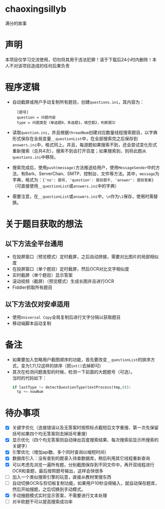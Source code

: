 # chaoxingsillyb
满分的故事

# 声明
本项目仅学习交流使用，切勿将其用于违法犯罪！请于下载后24小时内删除！本人不对该项目造成的任何后果负责


# 程序逻辑
- 自动截屏或用户手动复制所有题目，创建`questions.ini`，其内容为：  

        [题号]
        question = 问题内容
        type = 问题类型（单选题0，多选题1，填空题2，判断题3）
        
- 读取`question.ini`，并且根据`threadNum`创建对应数量线程搜索题目，以字典形式保存在全局变量`__questionList`中，在全部搜索完之后保存到`answers.ini`中，格式同上。并且，每道题如果搜索不到，还会尝试变化形式重新搜索（总共4次），搜索不到会打开百度；如果搜索到，则将此题从`questions.ini`中移除。
- 搜索完成后，使用`push(message)`方法推送给用户，使用`MessageSender`中的方法，有Bark、ServerChan、SMTP、控制台、文件等方法。其中，`message`为字典，格式为：`{'no': 题号, 'question': 题目题干, 'answer': 题目答案}`（可直接使用`__questionList`或`answers.ini`中的字典）
- 需要注意，在`__questionList`或`answers.ini`中，`\n`作为`\1`保存，使用时需替换。

# 关于题目获取的想法
## 以下方法全平台通用
- 在投屏窗口（预览模式）定时截屏，之后自动拼接，需要对比图片的局部相似度
- 在投屏窗口（单个题目）定时截屏，然后OCR对比文字相似度
- 实时截屏（单个题目）显示答案
- 滚动视频（截屏）（预览模式）生成长图并且进行OCR
- Fiddler抓取所有题目
## 以下方法仅对安卓适用
- 使用`Universal Copy`全局复制后进行文字分隔以获取题目
- 移动端脚本自动复制

# 备注
- 如果要加入忽略用户截图顺序的功能，首先要改变`__questionList`的排序方式，变为1,11,12这样的排序（把`int()`去掉即可)
- 其次在检测问题类型的时候，检测一下前面的大题题号（可选）。  
当时的代码如下：
  ```python
  if lastType != detectQuestionType(textProcess(tmp,0)):
    tp += nowNum
  ```

# 待办事项
- [X] 关键字优化（连接错误以及无答案时按照标点截短后文字重搜、第一次先保留括号如果四个均无答案则去掉括号重搜）
- [X] 显示优化（四个均无答案则自动弹出百度搜索结果、每次搜索前显示所搜索的关键字）
- [X] 引擎优化（增加api数、多个同时查询以缩短时间）
- [X] 数据库引入：没有查到的题录入待查数据库，稍后利用其它线程重新查询
- [X] 可以考虑先浏览一遍所有题，分别截图保存到不同文件中，再开双线程进行OCR和查题，最后按照题号输出，这样会快很多
- [ ] 加入一个类似搜索引擎的玩意，直接从教材里搜东西
- [ ] 自动切换OCR与剪切板复制功能，如果用户10秒没得输入，就自动保存题库，然后开始搜题，之后切换到手动模式。
- [X] 手动搜题模式实时显示答案，不需要进行文本处理
- [ ] 对半砍题干可以提高搜索成功率
